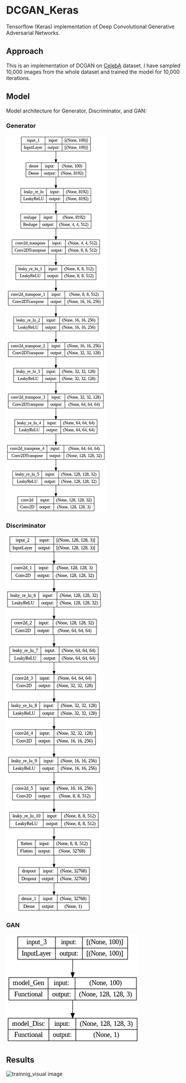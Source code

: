 # DCGAN_Keras
Tensorflow (Keras) implementation of Deep Convolutional Generative Adversarial Networks. 


## Approach
This is an implementation of DCGAN on [CelebA](https://mmlab.ie.cuhk.edu.hk/projects/CelebA.html) dataset. I have sampled 10,000 images from the whole dataset and trained the model for 10,000 iterations. 


## Model
Model architecture for Generator, Discriminator, and GAN:

### Generator

![generator image](https://github.com/tshr-d-dragon/DCGAN_Keras/blob/main/generator.png)

### Discriminator

![discriminator image](https://github.com/tshr-d-dragon/DCGAN_Keras/blob/main/discriminator.png)

### GAN

![gan image](https://github.com/tshr-d-dragon/DCGAN_Keras/blob/main/gan.png)


## Results

![trainnig_visual image](https://github.com/tshr-d-dragon/DCGAN_Keras/blob/main/trainnig_visual.gif)

